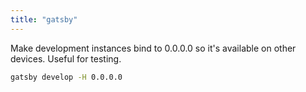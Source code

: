 ```yaml
---
title: "gatsby"
---
```

Make development instances bind to 0.0.0.0 so it's available on other devices. Useful for testing.
```bash
gatsby develop -H 0.0.0.0
```